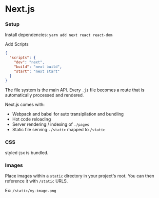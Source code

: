 # Next.js

### Setup

Install dependencies:
`yarn add next react react-dom`

Add Scripts

```json
{
  "scripts": {
    "dev": "next",
    "build": "next build",
    "start": "next start"
  }
}
```

The file system is the main API. Every `.js` file becomes a route that is automatically processed and rendered.

Next.js comes with:

* Webpack and babel for auto transipilation and bundling
* Hot code reloading
* Server rendering / indexing of `./pages`
* Static file serving `./static` mapped to `/static`

### CSS

styled-jsx is bundled.

### Images

Place images within a `static` directory in your project's root. You can then reference it with `/static` URLS.

Ex: `/static/my-image.png`
